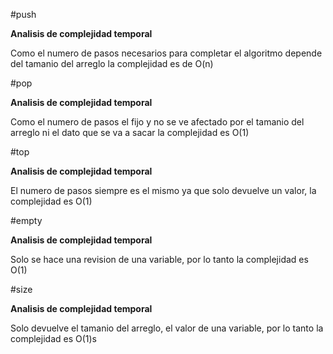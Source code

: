 #push

**Analisis de complejidad temporal**

Como el numero de pasos necesarios para completar el algoritmo depende del tamanio del arreglo la complejidad es de O(n)

#pop

**Analisis de complejidad temporal**

Como el numero de pasos el fijo y no se ve afectado por el tamanio del arreglo ni el dato que se va a sacar la complejidad es O(1)

#top

**Analisis de complejidad temporal**

El numero de pasos siempre es el mismo ya que solo devuelve un valor, la complejidad es O(1)

#empty

**Analisis de complejidad temporal**

Solo se hace una revision de una variable, por lo tanto la complejidad es O(1)

#size

**Analisis de complejidad temporal**

Solo devuelve el tamanio del arreglo, el valor de una variable, por lo tanto la complejidad es O(1)s

